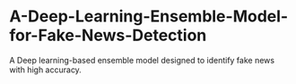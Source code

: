 # A-Deep-Learning-Ensemble-Model-for-Fake-News-Detection
A Deep learning-based ensemble model designed to identify fake news with high accuracy.
